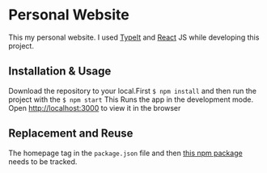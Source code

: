 # Personal Website

This my personal website. I used [TypeIt](https://typeitjs.com/) and [React](https://reactjs.org/) JS while developing this project.

## Installation & Usage

Download the repository to your local.First `$ npm install` and then run the project with the `$ npm start` This Runs the app in the development mode. Open [http://localhost:3000](http://localhost:3000) to view it in the browser

## Replacement and Reuse
The homepage tag in the `package.json` file and then [this npm package](https://www.npmjs.com/package/gh-pages) needs to be tracked.


